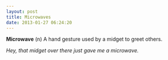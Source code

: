```yaml
---
layout: post
title: Microwaves
date: 2013-01-27 06:24:20
---
```

<strong>Microwave</strong>
(n) A hand gesture used by a midget to greet others.

<em>Hey, that midget over there just gave me a microwave.</em>